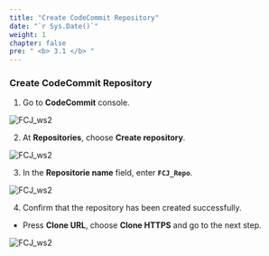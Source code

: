 ```yaml
---
title: "Create CodeCommit Repository"
date: "`r Sys.Date()`"
weight: 1
chapter: false
pre: " <b> 3.1 </b> "
---
```


### Create CodeCommit Repository

1. Go to **CodeCommit** console.

![FCJ_ws2](/FCJ-Workshop-2/images/3.codecommit/1.png)

2. At **Repositories**, choose **Create repository**.

![FCJ_ws2](/FCJ-Workshop-2/images/3.codecommit/2.png)

3. In the **Repositorie name** field, enter **`FCJ_Repo`**.

![FCJ_ws2](/FCJ-Workshop-2/images/3.codecommit/3.png)

4. Confirm that the repository has been created successfully.

- Press **Clone URL**, choose **Clone HTTPS** and go to the next step.

![FCJ_ws2](/FCJ-Workshop-2/images/3.codecommit/4.png)
